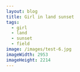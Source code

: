 ```yaml
---
layout: blog
title: Girl in land sunset
tags:
  - girl
  - land
  - sunset
  - field
image: /images/test-6.jpg
imageWidth: 2953 
imageHeight: 2214
---
```

